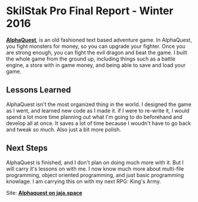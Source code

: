 # SkilStak Pro Final Report - Winter 2016


[**AlphaQuest**](https://github.com/jajaio/alphaquest), is an old fashioned text based adventure game. In AlphaQuest, you fight monsters for money, so you can upgrade your fighter. Once you are strong enough, you can fight the evil dragon and beat the game. I built the whole game from the ground up, including things such as a battle engine, a store with in game money, and being able to save and load your game.

## Lessons Learned

AlphaQuest isn't the most organized thing in the world. I designed the game as I went, and learned new code as I made it.
if I were to re-write it, I would spend a lot more time planning out what I'm going to do beforehand and develop all at once.
It saves a lot of time because I woudn't have to go back and tweak so much. Also just a bit more polish.

## Next Steps

AlphaQuest is finished, and I don't plan on doing much more with it. But I will carry it's lessons on with me. I now know much more about multi-file programming, object oriented programming, and just basic programming knowlage. I am carrying this on with my next RPG: King's Army.

Site: [**Alphaquest on jaja.space**](https://jaja.space/alphaquest/)
